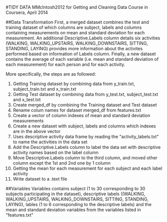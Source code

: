 #TIDY DATA
MMcIntosh2012 for Getting and Cleaning Data Course in Coursera, April 2014

##Data Transformation
First, a merged dataset combines the test and training dataset of which columns are subject, labels and columns containing measurements on mean and standard deviation for each measurement. An additional Descriptive.Labels column details six activities (WALKING, WALKING_UPSTAIRS, WALKING_DOWNSTAIRS, SITTING, STANDING, LAYING) provides more information about the activites performed based on information of Labels column. Finally, a new dataset contains the average of each variable (i.e. mean and standard deviation of each measurement) for each person and for each activity.

More specifically, the steps are as followed:
1. Getting Training dataset by combining data from y_train.txt, subject_train.txt and x_train.txt
2. Getting Test dataset by combining data from y_test.txt, subject_test.txt and x_test.txt
3. Create merged_df by combining the Training dataset and Test dataset
4. Rename colum names for dataset merged_df from features.txt
5. Create a vector of column indexes of mean and standard deviation measurements
6. Create a new dataset with subject, labels and columns which indexes are in the above vector
7. Uses descriptive activity data frame by reading the "activity_labels.txt" to name the activities in the data set
8. Add the Descriptive.Labels column to label the data set with descriptive activity names based on the label column
9. Move Descriptive.Labels column to the third column, and moved other column except the 1st and 2nd one by 1 column
10. Getting the mean for each measurement for each subject and each label activity
11. Write dataset to a .text file

##Variables
Variables contains subject (1 to 30 corresponding to 30 subjects participating in the dataset), descriptive labels ((WALKING, WALKING_UPSTAIRS, WALKING_DOWNSTAIRS, SITTING, STANDING, LAYING), lables (1 to 6 corresponding to the descriptive labels) and the mean and standard deviation variables from the variables listed in "features.txt"